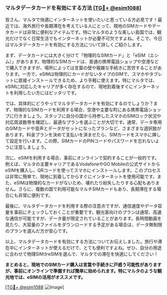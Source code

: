 ### マルタデータカードを有効にする方法 [[TG💪+ @esim1088](https://t.me/s/esim1088)]

皆さん、マルタで快適にインターネットを使いたいと思っている方必見です！最近では、海外旅行や長期滞在を考えている人にとって、現地のSIMカードやデータカードは非常に便利なアイテムです。特にマルタのような美しい島国では、観光だけでなく日常生活でもインターネットが必要不可欠ですよね。そこで、今日はマルタデータカードを有効にする方法について詳しくご紹介します。

まず、データカードには大きく分けて「物理的なSIMカード」と「eSIM（エシム）」があります。物理的なSIMカードは、普通の携帯電話ショップや空港などで購入できますが、場所によっては言葉の壁や複雑な手続きに苦労することがあります。一方で、eSIMは物理的にカードがないタイプのSIMで、スマホやタブレットに直接インストールできるため、より手軽に使えます。特にマルタでは、eSIMに対応したキャリアが多く存在するので、現地到着後すぐにインターネットを利用したい方にはピッタリです。

では、具体的にどうやってマルタデータカードを有効にするのでしょうか？まず、物理的なSIMカードを利用する場合、空港や主要な町にある携帯電話ショップに行きましょう。スタッフに自分の国から持参したスマホのSIMロック状況や対応周波数帯を確認し、最適なプランを選ぶことが大切です。通常、データ専用のSIMカードや音声とデータがセットになったプランなど、さまざまな選択肢があります。料金プランを決めて支払いを済ませたら、SIMカードをスマホに挿して設定を行います。この際、SIMカードのPINコードやパスワードを忘れないように注意しましょう。

次に、eSIMを利用する場合、事前にオンラインで契約することが一般的です。例えば、マルタの主要キャリアであるVodafoneやGO Mobileの公式サイトからeSIMを購入し、QRコードを使ってスマホにインストールします。このプロセスは非常に簡単で、現地に到着してからすぐにインターネットを使用可能です。また、eSIMは物理的なカードがないため、壊れたり紛失したりする心配もありません。さらに、複数の国で利用可能なマルチSIMカードもあり、長期滞在する場合にも非常に便利です。

最後に、マルタデータカードを利用する際の注意点ですが、通信速度やデータ容量を事前にチェックしておくことが重要です。観光客向けのプランは通常、高速な通信が可能ですが、データ量が限定されていることがあります。長時間動画を見たり、大容量のファイルをダウンロードする予定がある場合は、データ無制限のプランを選んだ方が安心です。

以上、マルタデータカードを有効にする方法についてお伝えしました。旅行や滞在中にインターネットが使えるだけで、とても便利ですよね。ぜひ、自分の用途に合わせて物理SIMかeSIMを選んで、マルタでの滞在を快適にしてください！

**まとめると、現地でのSIMカード購入は言葉や手続きに戸惑う可能性がありますが、事前にオンラインで準備すれば簡単に始められます。特にマルタのような観光地では、eSIMの活用がオススメです。**

[[TG💪+ @esim1088](https://t.me/s/esim1088) ![Image](https://i.postimg.cc/Y0z9fWf4/image.png)]